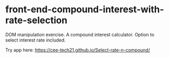 # front-end-compound-interest-with-rate-selection


DOM manipulation exercise. A compound interest calculator. Option to select interest rate included.

Try app here: https://cee-tech21.github.io/Select-rate-n-compound/
